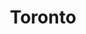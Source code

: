 ---
title: Toronto
date: 
draft: false

# descripcion
description : Aros de plata 925

materials: Plata 925

color: Plateado

dimensions: 1cm largo x 0,7cm ancho

code: 01-20-0648

type: "Aros"

categories: []

price: $1.870,00

price_eftvo: $1.590,00

# Images
# first image will be shown in the product page
images:
  # - image: "images/path_to_image"
  # La ubicacion de las imagenes es imagenes/Aros/Aros.Solo Plata/01-20-0648-toronto
  - image: "./images/aros/solo_plata/01-20-0648.JPG"
---